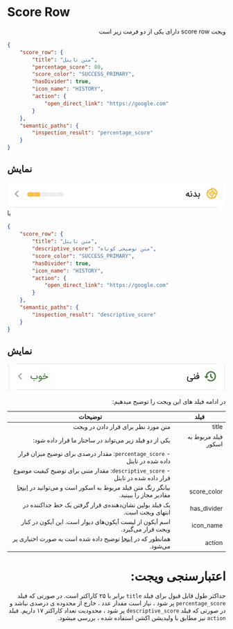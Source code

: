 # Score Row
<div dir="rtl">
ویجت score row دارای یکی از دو فرمت زیر است
</div>

```json
{
    "score_row": {
        "title": "متن تایتل",
        "percentage_score": 80,
        "score_color": "SUCCESS_PRIMARY",
        "hasDivider": true,
        "icon_name": "HISTORY",
        "action": {
            "open_direct_link": "https://google.com"
        }
    },
    "semantic_paths": {
        "inspection_result": "percentage_score"
    }
}
```
##  نمایش
![ScreenShot](doc-images/score_row_percentage.png)
یا 
```json
{
    "score_row": {
        "title": "متن تایتل",
        "descriptive_score": "متن توضیحی کوتاه",
        "score_color": "SUCCESS_PRIMARY",
        "hasDivider": true,
        "icon_name": "HISTORY",
        "action": {
            "open_direct_link": "https://google.com"
        }
    },
    "semantic_paths": {
        "inspection_result": "descriptive_score"
    }
}
```

## نمایش
![ScreenShot](doc-images/score_row_descriptive.png)
<div dir="rtl">

در ادامه فیلد های این ویجت را توضیح میدهیم:

| فیلد               | توضیحات                                                                                                         |
|--------------------|-----------------------------------------------------------------------------------------------------------------|
| title              | متن مورد نظر برای قرار دادن در ویجت                                                                              |
| فیلد مربوط به اسکور| یکی از دو فیلد زیر می‌تواند در ساختار ما قرار داده شود:                                                            |
|                    | - `percentage_score`: مقدار درصدی برای توضیح میزان قرار داده شده در تایتل                                         |
|                    | - `descriptive_score`: مقدار متنی برای توضیح کیفیت موضوع قرار داده شده در تایتل                                   |
| score_color        | بیانگر رنگ متن فیلد مربوط به اسکور است و می‌توانید در [اینجا](color.md) مقادیر مجاز را ببینید.                                 |
| has_divider        | یک فیلد بولین نشان‌دهنده‌ی قرار گرفتن یک خط جداکننده در انتهای ویجت است.                                        |
| icon_name          | اسم آیکون از لیست آیکون‌های دیوار است. این آیکون در کنار ویجت قرار می‌گیرد.                                       |
| action             | همانطور که در [اینجا](actions/) توضیح داده شده است به صورت اختیاری پر‌ می‌شود.                       |

# اعتبارسنجی ویجت:
حداکثر طول قابل قبول برای فیلد `title` برابر با ۲۵ کاراکتر است. در صورتی که فیلد `percentage_score` پر شود ، نیاز است مقدار عدد ، خارج از محدوده ی درصدی نباشد و در صورتی که فیلد `descriptive_score` پر شود ، محدودیت تعداد کاراکتر ۱۷ داریم.
فیلد `action` نیز مطابق با ولیدیشن اکشن استفاده شده ، بررسی میشود.
</div>
